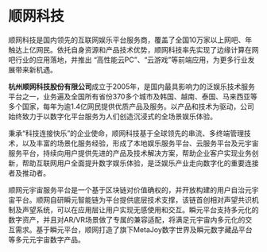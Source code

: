 # 顺网科技

顺网科技是国内领先的互联网娱乐平台服务商，覆盖了全国10万家以上网吧、年触达上亿网民。依托自身资源和产品技术优势，顺网科技率先实现了边缘计算在网吧行业的应用落地，并推出 “高性能云PC”、“云游戏”等前端应用，为更多行业发展带来新机遇。

**杭州顺网科技股份有限公司**成立于2005年，是国内最具影响力的泛娱乐技术服务平台之一，业务遍及全国所有省份370多个城市及韩国、越南、泰国、马来西亚等多个国家，每年为逾1.4亿网民提供优质产品及服务。以产品和技术为驱动，公司始终致力于以数字化平台服务为人们创造沉浸式的全场景娱乐体验。

秉承“科技连接快乐”的企业使命，顺网科技基于全球领先的串流、多终端管理技术，以及丰富的场景化服务经验，形成了本地娱乐服务平台、云服务平台及元宇宙服务平台，持续向用户提供先进的产品及技术解决方案，帮助企业客户实现业务创新，帮助互联网用户全面提升数字娱乐体验，是泛娱乐产业走向数字化的重要连接者及推动者。

顺网元宇宙服务平台是一个基于区块链对价值确权的，并开放构建的用户自治元宇宙平台。顺网自研瞬元智能链为平台提供底层技术支撑，该链首创相对声望共识机制及声望系统，可以在应用层让用户实现无感使用和交互。瞬元平台支持多元化的数字资产，并且对AR/VR场景做了专属的兼容适配，将满足元宇宙内多元化的交互需求。基于瞬元平台，顺网打造了旗下MetaJoy数字世界及瞬元数字藏品平台等多元元宇宙数字产品。
